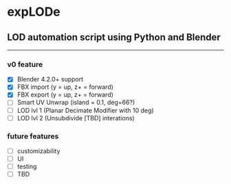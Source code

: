 # expLODe
## LOD automation script using Python and Blender
<hr>

### v0 feature
- [x] Blender 4.2.0+ support
- [x] FBX import (y = up, z+ = forward)
- [x] FBX export (y = up, z+ = forward)
- [ ] Smart UV Unwrap (island = 0.1, deg=66?)
- [ ] LOD lvl 1 (Planar Decimate Modifier with 10 deg)
- [ ] LOD lvl 2 (Unsubdivide [TBD] interations)

### future features
- [ ] customizability
- [ ] UI
- [ ] testing
- [ ] TBD
